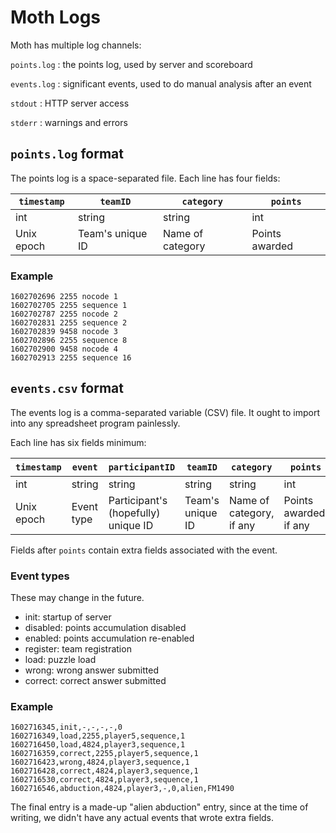 Moth Logs
=======

Moth has multiple log channels: 

`points.log`
: the points log, used by server and scoreboard

`events.log`
: significant events, used to do manual analysis after an event

`stdout`
: HTTP server access 

`stderr`
: warnings and errors


`points.log` format
----------------------

The points log is a space-separated file.
Each line has four fields:

| `timestamp` | `teamID` | `category` | `points` |
| --- | --- | --- | --- |
| int | string | string | int |
| Unix epoch | Team's unique ID | Name of category | Points awarded |


### Example

```
1602702696 2255 nocode 1
1602702705 2255 sequence 1
1602702787 2255 nocode 2
1602702831 2255 sequence 2
1602702839 9458 nocode 3
1602702896 2255 sequence 8
1602702900 9458 nocode 4
1602702913 2255 sequence 16
```

`events.csv` format
----------------------

The events log is a comma-separated variable (CSV) file.
It ought to import into any spreadsheet program painlessly.

Each line has six fields minimum:

| `timestamp` | `event` | `participantID` | `teamID` | `category` | `points` | `extra`... |
| --- | --- | --- | --- | --- | --- | --- |
| int | string | string | string | string | int | string... |
| Unix epoch | Event type | Participant's (hopefully) unique ID | Team's unique ID | Name of category, if any | Points awarded, if any | Additional fields, if any |

Fields after `points` contain extra fields associated with the event. 

### Event types

These may change in the future.

* init: startup of server
* disabled: points accumulation disabled
* enabled: points accumulation re-enabled
* register: team registration
* load: puzzle load
* wrong: wrong answer submitted
* correct: correct answer submitted

### Example

```
1602716345,init,-,-,-,-,0
1602716349,load,2255,player5,sequence,1
1602716450,load,4824,player3,sequence,1
1602716359,correct,2255,player5,sequence,1
1602716423,wrong,4824,player3,sequence,1
1602716428,correct,4824,player3,sequence,1
1602716530,correct,4824,player3,sequence,1
1602716546,abduction,4824,player3,-,0,alien,FM1490
```

The final entry is a made-up "alien abduction" entry,
since at the time of writing,
we didn't have any actual events that wrote extra fields.
